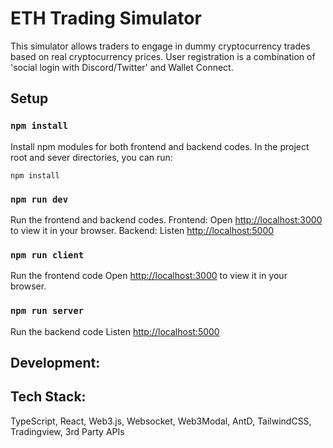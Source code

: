 # ETH Trading Simulator
This simulator allows traders to engage in dummy cryptocurrency trades based on real cryptocurrency prices. User registration is a combination of 'social login with Discord/Twitter' and Wallet Connect.


## Setup 


### `npm install`

Install npm modules for both frontend and backend codes.
In the project root and sever directories, you can run:

```
npm install
```

### `npm run dev`

Run the frontend and backend codes.
Frontend: Open [http://localhost:3000](http://localhost:3000) to view it in your browser.
Backend: Listen [http://localhost:5000](http://localhost:5000)

### `npm run client`

Run the frontend code
Open [http://localhost:3000](http://localhost:3000) to view it in your browser.

### `npm run server`

Run the backend code
Listen [http://localhost:5000](http://localhost:5000)


## Development:


## Tech Stack:
TypeScript, React, Web3.js, Websocket, Web3Modal, AntD, TailwindCSS, Tradingview, 3rd Party APIs
